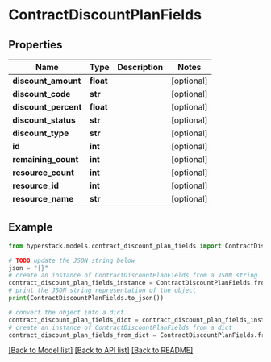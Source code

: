# ContractDiscountPlanFields


## Properties

Name | Type | Description | Notes
------------ | ------------- | ------------- | -------------
**discount_amount** | **float** |  | [optional] 
**discount_code** | **str** |  | [optional] 
**discount_percent** | **float** |  | [optional] 
**discount_status** | **str** |  | [optional] 
**discount_type** | **str** |  | [optional] 
**id** | **int** |  | [optional] 
**remaining_count** | **int** |  | [optional] 
**resource_count** | **int** |  | [optional] 
**resource_id** | **int** |  | [optional] 
**resource_name** | **str** |  | [optional] 

## Example

```python
from hyperstack.models.contract_discount_plan_fields import ContractDiscountPlanFields

# TODO update the JSON string below
json = "{}"
# create an instance of ContractDiscountPlanFields from a JSON string
contract_discount_plan_fields_instance = ContractDiscountPlanFields.from_json(json)
# print the JSON string representation of the object
print(ContractDiscountPlanFields.to_json())

# convert the object into a dict
contract_discount_plan_fields_dict = contract_discount_plan_fields_instance.to_dict()
# create an instance of ContractDiscountPlanFields from a dict
contract_discount_plan_fields_from_dict = ContractDiscountPlanFields.from_dict(contract_discount_plan_fields_dict)
```
[[Back to Model list]](../README.md#documentation-for-models) [[Back to API list]](../README.md#documentation-for-api-endpoints) [[Back to README]](../README.md)


